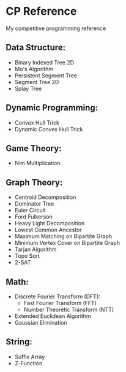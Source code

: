 # CP Reference
My competitive programming reference

## Data Structure:
- Binary Indexed Tree 2D
- Mo's Algorithm
- Persistent Segment Tree
- Segment Tree 2D
- Splay Tree

## Dynamic Programming:
- Convex Hull Trick
- Dynamic Convex Hull Trick

## Game Theory:
- Nim Multiplication

## Graph Theory:
- Centroid Decomposition
- Dominator Tree
- Euler Circuit
- Ford Fulkerson
- Heavy Light Decomposition
- Lowest Common Ancestor 
- Maximum Matching on Bipartite Graph
- Minimum Vertex Cover on Bipartite Graph
- Tarjan Algorithm
- Topo Sort
- 2-SAT

## Math:
- Discrete Fourier Transform (DFT):
  - Fast Fourier Transform (FFT)
  - Number Theoretic Transform (NTT)
- Extended Euclidean Algorithm
- Gaussian Elimination

## String:
- Suffix Array
- Z-Function
